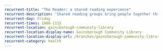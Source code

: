 ```yaml
---
recurrent-title: "The Reader: a shared reading experience"
recurrent-description: 'Shared reading groups bring people together through great literature to talk, laugh and share. Just drop in for a tea or coffee and enjoy listening to a story or poem - there&apos;s no pressure to talk or read! For more details email <strong>heidihollis@thereader.org.uk</strong> or call <a href="tel:07484006302">07484006302</a>.'
recurrent-day: Friday
recurrent-times: 1000-1115
recurrent-location: gainsborough-community-library
recurrent-location-display-name: Gainsborough Community Library
recurrent-location-display-url: /branches/gainsborough-community-library/
recurrent-category: health
---
```

